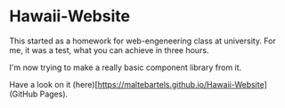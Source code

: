 # Hawaii-Website

This started as a homework for web-engeneering class at university.
For me, it was a test, what you can achieve in three hours.

I'm now trying to make a really basic component library from it.

Have a look on it (here)[https://maltebartels.github.io/Hawaii-Website] (GitHub Pages).
